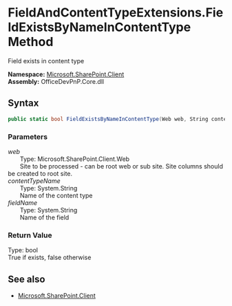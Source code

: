 # FieldAndContentTypeExtensions.FieldExistsByNameInContentType Method  
Field exists in content type  

**Namespace:** [Microsoft.SharePoint.Client](Microsoft.SharePoint.Client.md)  
**Assembly:** OfficeDevPnP.Core.dll  
## Syntax
```C#
public static bool FieldExistsByNameInContentType(Web web, String contentTypeName, String fieldName)
```
### Parameters
*web*  
&emsp;&emsp;Type: Microsoft.SharePoint.Client.Web  
&emsp;&emsp;Site to be processed - can be root web or sub site. Site columns should be created to root site.  
*contentTypeName*  
&emsp;&emsp;Type: System.String  
&emsp;&emsp;Name of the content type  
*fieldName*  
&emsp;&emsp;Type: System.String  
&emsp;&emsp;Name of the field  
### Return Value
Type: bool  
True if exists, false otherwise

## See also
- [Microsoft.SharePoint.Client](Microsoft.SharePoint.Client.md)

